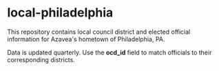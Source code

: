# local-philadelphia

This repository contains local council district and elected official information for Azavea's hometown of Philadelphia, PA.

Data is updated quarterly. Use the **ocd_id** field to match officials to their corresponding districts.
